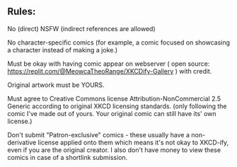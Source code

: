 ## Rules: 

No (direct) NSFW (indirect references are allowed)

No character-specific comics (for example, a comic focused on showcasing a character instead of making a joke.)

Must be okay with having comic appear on webserver ( open source: https://replit.com/@MeowcaTheoRange/XKCDify-Gallery ) with credit.

Original artwork must be YOURS.

Must agree to Creative Commons license Attribution-NonCommercial 2.5 Generic according to original XKCD licensing standards. (only following the comic I've made out of yours. Your original comic can still have its' own license.) 

Don't submit "Patron-exclusive" comics - these usually have a non-derivative license applied onto them which means it's not okay to XKCD-ify, even if you are the original creator. I also don't have money to view these comics in case of a shortlink submission.
